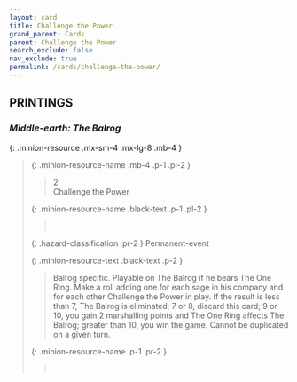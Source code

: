 ```yaml
---
layout: card
title: Challenge the Power
grand_parent: Cards
parent: Challenge the Power
search_exclude: false
nav_exclude: true
permalink: /cards/challenge-the-power/
---
```


## PRINTINGS


### _Middle-earth: The Balrog_

{: .minion-resource .mx-sm-4 .mx-lg-8 .mb-4 }
> {: .minion-resource-name .mb-4 .p-1 .pl-2 }
> > <div class="hazard-mp">2</div>
> > <div class="card-name">Challenge the Power</div>
>
> {: .minion-resource-name .black-text .p-1 .pl-2 }
> > &nbsp;
>
> {: .hazard-classification .pr-2 }
> Permanent-event
>
> {: .minion-resource-text .black-text .p-2 }
> > Balrog specific. Playable on The Balrog if he bears The One Ring. Make a roll adding one for each sage in his company and for each other Challenge the Power in play. If the result is less than 7, The Balrog is eliminated; 7 or 8, discard this card; 9 or 10, you gain 2 marshalling points and The One Ring affects The Balrog; greater than 10, you win the game. Cannot be duplicated on a given turn. 
> 
> {: .minion-resource-name .p-1 .pr-2 }
> > <div class="card-shield"></div>
> > <div class="card-corruption-white">&nbsp;</div>
